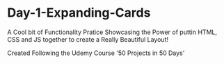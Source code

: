 # Day-1-Expanding-Cards

A Cool bit of Functionality Pratice Showcasing the Power of puttin HTML, CSS and JS together to create a Really Beautiful Layout!

Created Following the Udemy Course '50 Projects in 50 Days' 
